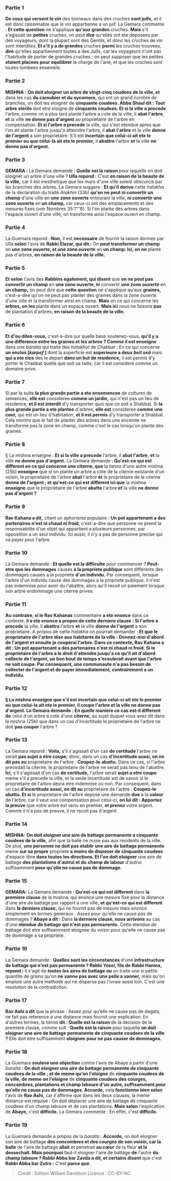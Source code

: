 
### Partie 1
<b>De ceux qui versent le vin</b> des tonneaux dans des cruches <b>sont juifs,</b> et il est donc raisonnable que le vin appartienne a un juif. La Gemara commente : <b>Et cette question</b> ne s'applique <b>qu'aux grandes</b> cruches. <b>Mais</b> s'il s'agissait de <b>petites</b> cruches, on peut <b>dire</b> qu'elles ont ete deposees par des voyageurs,</b> dont la plupart sont des Gentils, et donc les cruches de vin sont interdites. <b>Et s'il y a de grandes</b> cruches <b>parmi</b> les cruches trouvees, <b>dire</b> qu'elles appartiennent toutes a des Juifs, car les voyageurs n'ont pas l'habitude de porter de grandes cruches ; on peut supposer que les petites <b>etaient placees pour equilibrer</b> la charge de l'ane, et que les cruches sont toutes tombees ensemble.

### Partie 2
<strong>MISHNA :</strong> <b>On doit eloigner un arbre de vingt-cinq coudees de la ville, et</b> dans les cas <b>du caroubier et du sycomore,</b> qui ont un grand nombre de branches, on doit les eloigner de <b>cinquante coudees. Abba Shaul dit : Tout arbre sterile</b> doit etre eloigne de <b>cinquante coudees. Et si la ville a precede</b> l'arbre, comme on a plus tard plante l'arbre a cote de la ville, il <b>abat l'arbre</b>, <b>et</b> la ville <b>ne donne pas d'argent</b> au proprietaire de l'arbre en compensation. <b>Et si l'arbre a precede</b> la ville, qui s'est etendue apres que l'on ait plante l'arbre jusqu'a atteindre l'arbre, il <b>abat l'arbre</b> et</b> la ville <b>donne de l'argent</b> a son proprietaire. S'il est <b>incertain que celui-ci ait ete le premier ou que celui-la ait ete le premier,</b> il <b>abattre</b> l'arbre <b>et</b> la ville <b>ne donne pas d'argent.</b>

### Partie 3
<strong>GEMARA : </strong>La Gemara demande : <b>Quelle est la raison</b> pour laquelle on doit eloigner un arbre d'une ville ? <b>Ulla repond :</b> C'est <b>en raison de la beaute de la ville,</b> car il est inesthetique que les murs d'une ville soient obscurcis par les branches des arbres. La Gemara suggere : <b>Et qu'il derive</b> cette <i>halakha</i> de la declaration du traité <i>Arakhin</i> (33b) <b>qu'on ne peut ni convertir un champ</b> d'une ville en <b>une zone ouverte</b> entourant la ville, <b>ni convertir</b> <b>une zone ouverte</b> en <b>un champ,</b> car ceux-ci ont des emplacements et des mesures fixes (voir Nombres 35:1""8). Si l'on plante des arbres dans l'espace ouvert d'une ville, on transforme ainsi l'espace ouvert en champ.

### Partie 4
La Guemara repond : <b>Non,</b> il est <b>necessaire</b> de fournir la raison donnee par Ulla <b>selon</b> l'avis de <b>Rabbi Elazar, qui dit :</b> On <b>peut transformer un champ</b> en <b>une zone ouverte, et une zone ouverte</b> en <b>un champ. Ici, on ne</b> plante pas d'arbres, <b>en raison de la beaute de la ville.</b>

### Partie 5
<b>Et selon</b> l'avis des <b>Rabbins egalement, qui disent</b> que <b>on ne peut pas convertir un champ</b> en <b>une zone ouverte, ni</b> convertir <b>une zone ouverte</b> en <b>un champ,</b> on peut dire que <b>cette question</b> ne s'applique qu'aux <b>graines,</b> c'est-a-dire qu'on ne peut pas planter des graines dans la zone ouverte d'une ville et la transformer ainsi en champ. <b>Mais</b> en ce qui concerne les <b>arbres, on les</b> plante dans un espace ouvert. <b>Mais ici</b> nous ne faisons <b>pas</b> de plantation d'arbres, <b>en raison de la beaute de la ville.</b>

### Partie 6
<b>Et d'ou dites-vous,</b> c'est-a-dire sur quelle base soutenez-vous, <b>qu'il y a <b>une difference entre les graines et les arbres</b> ? Comme il est enseigne</b> dans une <i>baraita</i> qui traite des <i>halakhot</i> de Chabbat : En ce qui concerne <b>un enclos [<i>karpef</i> ]</b> dont la superficie est <b>superieure a deux <i>beit seâ</i></b> mais <b>qui a ete clos</b> des le depart <b>dans un but de residence,</b> il est permis d'y porter le Chabbat quelle que soit sa taille, car il est considere comme un domaine prive.

### Partie 7
Si par la suite <b>la plus grande partie a ete ensemencee</b> de cultures de semences, <b>elle est</b> consideree <b>comme un jardin,</b> qui n'est pas un lieu de residence, <b>et il est interdit</b> d'y transporter quoi que ce soit a Shabbat. Si <b>la plus grande partie a ete plantee</b> d'arbres, <b>elle est</b> consideree <b>comme une cour,</b> qui est un lieu d'habitation, <b>et il est permis</b> d'y transporter a Shabbat. Cela montre que le fait de planter des arbres dans une enceinte ne transforme pas la zone en champ, comme c'est le cas lorsqu'on plante des graines.

### Partie 8
§ La mishna enseigne : <b>Et si la ville a precede</b> l'arbre, il <b>abat l'arbre</b>, <b>et</b> la ville <b>ne donne pas d'argent.</b> La Gemara demande : <b>Qu'est-ce qui est different en ce qui concerne une citerne, que</b> la <i>tanna</i> d'une autre mishna (25b) <b>enseigne</b> que si on plante un arbre a cote de la citerne existante d'un voisin, le proprietaire de l'arbre <b>abat</b> l'arbre <b>et</b> le proprietaire de la citerne <b>donne de l'argent ; et qu'est-ce qui est different ici que</b> la mishna <b>enseigne</b> que le proprietaire de l'arbre <b>abatte</b> l'arbre <b>et</b> la ville <b>ne donne pas d'argent ? </b>

### Partie 9
<b>Rav Kahana a dit,</b> citant un aphorisme populaire : <b>Un pot appartenant a des partenaires n'est ni chaud ni froid,</b> c'est-a-dire que personne ne prend la responsabilite d'un objet qui appartient a plusieurs personnes, par opposition a un seul individu. Ici aussi, il n'y a pas de personne precise qui va payer pour l'arbre.

### Partie 10
La Gemara demande : <b>Et quelle est la difficulte</b> pour commencer ? <b>Peut-etre que les dommages</b> causes <b>a la propriete publique</b> sont differents des dommages</b> causes a la propriete <b>d'un individu.</b> Par consequent, lorsque l'arbre d'un individu cause des dommages a la propriete publique, il n'est pas indemnise pour avoir du l'abattre, alors qu'il recoit un paiement lorsque son arbre endommage une citerne privee.

### Partie 11
<b>Au contraire, si le Rav Kahanas</b> commentaire <b>a ete enonce</b> dans ce contexte, <b>il a ete enonce a propos de cette derniere clause : Si l'arbre a precede</b> la ville, il <b>abattra</b> l'arbre <b>et</b> la ville <b>donne de l'argent</b> a son proprietaire. A propos de cette <i>halakha</i> on pourrait demander : <b>Et que le proprietaire de l'arbre dise aux habitants de la ville : <b>Donnez-moi d'abord de l'argent et ensuite je couperai</b> l'arbre. Dans ce contexte, <b>Rav Kahana a dit : Un pot appartenant a des partenaires n'est ni chaud ni froid.</b> Si le proprietaire de l'arbre a le droit d'attendre jusqu'a ce qu'il ait d'abord collecte de l'argent, un bon bout de temps s'ecoulerait avant que l'arbre ne soit coupe. Par consequent, une communaute n'a pas besoin de collecter de l'argent et de payer immediatement, contrairement a un individu.

### Partie 12
§ La mishna enseigne que s'il est <b>incertain que celui-ci ait ete le premier ou que celui-la ait ete le premier,</b> il <b>coupe</b> l'arbre <b>et</b> la ville <b>ne donne pas d'argent.</b> La Gemara demande : En <b>quelle</b> maniere <b>ce cas est-il</b> different de</b> celui d'un arbre a cote d'une <b>citerne,</b> au sujet duquel vous avez dit</b> dans la mishna (25b) que dans un cas d'incertitude le proprietaire de l'arbre ne doit <b>pas couper</b> l'arbre ?

### Partie 13
La Gemara repond : <b>Voila,</b> s'il s'agissait d'un cas <b>de certitude</b> l'arbre ne serait <b>pas sujet a etre coupe;</b> donc, dans un cas <b>d'incertitude aussi, on ne dit pas au</b> proprietaire de l'arbre : <b>Coupez-le</b> <b>abattu.</b> Dans ce cas, si l'arbre precedait la citerne, le proprietaire de l'arbre ne serait pas tenu de l'abattre. <b>Ici,</b> s'il s'agissait d'un cas <b>de certitude,</b> l'arbre serait <b>sujet a etre coupe</b> meme s'il a precede la ville, et la seule incertitude est de savoir si le proprietaire de l'arbre devra etre indemnise ou non. Par consequent, dans un cas <b>d'incertitude aussi, on dit au</b> proprietaire de l'arbre : <b>Coupez-le</b> <b>abattu. Et si</b> le proprietaire de l'arbre depose une demande <b>due</b> a la <b>valeur</b> de l'arbre, car il veut une compensation pour celui-ci, <b>on lui dit : Apportez la preuve</b> que votre arbre est venu en premier, <b>et prenez</b> votre argent. Comme il n'a pas de preuve, il ne recoit pas d'argent.

### Partie 14
<strong>MISHNA:</strong> <b>On doit eloigner une aire de battage permanente a cinquante coudees de la ville,</b> afin que la balle ne nuise pas aux residents de la ville. De plus, <b>une personne ne doit pas etablir une aire de battage permanente</b> meme <b>sur sa propre</b> propriete <b>a moins de disposer de cinquante coudees</b> d'espace libre <b>dans toutes les directions. Et l'on doit eloigner</b> une aire de battage <b>des plantations d'autrui et du</b> <b>champ de labour</b> d'autrui suffisamment <b>pour qu'elle ne cause pas de dommage.</b>

### Partie 15
<strong>GEMARA:</strong> La Gemara demande : <b>Qu'est-ce qui est different</b> dans <b>la premiere clause</b> de la mishna, qui enonce une mesure fixe pour la distance d'une aire de battage par rapport a une ville, <b>et qu'est-ce qui est different</b> dans <b>la derniere clause,</b> qui ne fournit pas de mesure mais enonce simplement en termes generaux : Assez pour qu'elle ne cause pas de dommages ? <b>Abaye a dit :</b> Dans <b>la derniere clause, nous arrivons</b> au cas d'une <b>etendue de battage qui n'est pas permanente.</b> Cette etendue de battage doit etre suffisamment eloignee du voisin pour qu'elle ne cause pas de dommage a sa propriete.

### Partie 16
La Gemara demande : <b>Quelles sont les circonstances</b> d'une <b>infrastructure de battage qui n'est pas permanente ? Rabbi Yosei, fils de Rabbi Hanina, repond :</b> Il s'agit de <b>toutes les aires de battage</b> <b>ou</b> on traite une si petite quantite de grains qu'on <b>ne vanne pas avec une pelle a vanner,</b> mais qu'on emploie une autre methode qui ne disperse pas l'ivraie aussi loin. C'est une resolution de la contradiction.

### Partie 17
<b>Rav Ashi a dit</b> que la phrase : Assez pour qu'elle ne cause pas de degats, ne fait pas reference a une distance mais fournit une explication. En d'autres termes, la <i>tanna</i> <b>dit : Quelle est la raison</b> de la decision de la premiere clause, comme suit : <b>Quelle est la raison</b> pour laquelle <b>on doit eloigner une aire de battage permanente de cinquante coudees de la ville ?</b> Elle doit etre suffisamment <b>eloignee</b> <b>pour ne pas causer de dommages.</b>

### Partie 18
La Guemara <b>souleve une objection</b> contre l'avis de Abaye a partir d'une <i>baraita</i> : <b>On doit eloigner une aire de battage permanente de cinquante coudees de la ville ; et de meme qu'on l'eloigne</b> de <b>cinquante coudees de la ville, de meme on l'eloigne</b> de <b>cinquante coudees des courges, concombres, plantations et champ laboure d'un autre, suffisamment pour qu'elle ne cause pas de dommages. Accorde,</b> cela <b>fonctionne bien selon</b> l'avis de <b>Rav Ashi,</b> car il affirme que dans les deux clauses, la meme distance est requise : On doit deplacer une aire de battage de cinquante coudees d'un champ laboure et de ces plantations. <b>Mais selon</b> l'explication de <b>Abaye,</b> c'est <b>difficile.</b> La Gemara commente : En effet, c'est <b>difficile.</b>

### Partie 19
La Guemara demande a propos de la <i>baraita</i> : <b>Accorde,</b> on doit eloigner son aire de battage <b>des <b>concombres et des courges</b> de son voisin, car la balle</b> de l'aire de battage <b>allait</b> et penetrait <b>au cœur</b> de la fleur <b>et la dessechait. Mais pourquoi</b> faut-il eloigner l'aire de battage <b>de</b> l'autre <b>du champ laboure ? Rabbi Abba bar Zavda a dit, et certains disent</b> que c'est <b>Rabbi Abba bar Zutra :</b> C'est <b>parce que</b>.

>Credit : Edition William Davidson
>Licence : CC-BY-NC